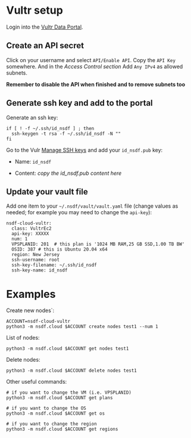# Vultr setup

Login into the [Vultr Data Portal](my.vultr.com).

## Create an API secret

Click on your username and select `API/Enable API`. Copy the `API Key` somewhere. And in the *Access Control section* Add `Any IPv4` as allowed subnets.

**Remember to disable the API when finished and to remove subnets too**

## Generate ssh key and add to the portal

Generate an ssh key:

```
if [ ! -f ~/.ssh/id_nsdf ] ; then
  ssh-keygen -t rsa -f ~/.ssh/id_nsdf -N ""
fi
```

Go to the Vulr [Manage SSH keys](https://www.cloudlab.us/ssh-keys.php) and add your `id_nsdf.pub` key:

- Name: `id_nsdf`

- Content: *copy the id_nsdf.pub content here*

## Update your vault file

Add one item to your `~/.nsdf/vault/vault.yaml` file (change values as needed; for example you may need to change the `api-key`):

```
nsdf-cloud-vultr:
  class: VultrEc2
  api-key: XXXXX
  num: 1
  VPSPLANID: 201  # this plan is '1024 MB RAM,25 GB SSD,1.00 TB BW'
  OSID: 387 # this is Ubuntu 20.04 x64 
  region: New Jersey
  ssh-username: root
  ssh-key-filename: ~/.ssh/id_nsdf
  ssh-key-name: id_nsdf
```

# Examples

Create new nodes`:

```
ACCOUNT=nsdf-cloud-vultr
python3 -m nsdf.cloud $ACCOUNT create nodes test1 --num 1 
```

List of nodes:

```
python3 -m nsdf.cloud $ACCOUNT get nodes test1 
```

Delete nodes:

```
python3 -m nsdf.cloud $ACCOUNT delete nodes test1 
```

Other useful commands:

```
# if you want to change the VM (i.e. VPSPLANID)
python3 -m nsdf.cloud $ACCOUNT get plans

# if you want to change the OS
python3 -m nsdf.cloud $ACCOUNT get os

# if you want to change the region
python3 -m nsdf.cloud $ACCOUNT get regions
```
